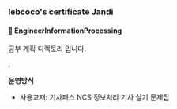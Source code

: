 ### lebcoco's certificate Jandi

#### :bookmark_tabs: EngineerInformationProcessing



공부 계획 디렉토리 입니다.


.



**운영방식**

* 사용교재: 기사패스 NCS 정보처리 기사 실기 문제집



